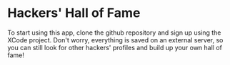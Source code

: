 # Hackers' Hall of Fame

To start using this app, clone the github repository and sign up using the XCode project. Don't worry, everything is saved on an external server, so you can still look for other hackers' profiles and build up your own hall of fame! 
